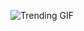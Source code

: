 
<!-- GIF_SECTION -->
![Trending GIF](https://media2.giphy.com/media/v1.Y2lkPThiYjIxNzcyOHkybXBuZ2UyczJ5dmM3cmV6a3drYzZxZWszMWlpejlnYnE5aDVvZiZlcD12MV9naWZzX3NlYXJjaCZjdD1n/gyoipv2u40ekqz89Rk/giphy.gif)
<!-- END_GIF_SECTION -->

